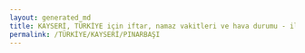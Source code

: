 ```yaml
---
layout: generated_md
title: KAYSERİ, TÜRKİYE için iftar, namaz vakitleri ve hava durumu - ilçe/eyalet seç
permalink: /TÜRKİYE/KAYSERİ/PINARBAŞI
---
```


<script type="text/javascript">
  var country = TÜRKİYE;
  var city = KAYSERİ;
  var state = PINARBAŞI;
  var lat = 72;
  var lon = 21;
</script>

